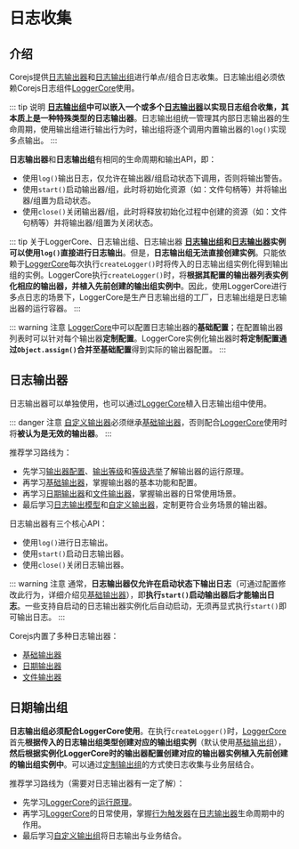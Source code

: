 # 日志收集

## 介绍

Corejs提供[日志输出器](#日志输出器)和[日志输出组](#日志输出组)进行单点/组合日志收集。日志输出组必须依赖Corejs日志组件[LoggerCore](/guide/logger-group-introduce.html#loggercore)使用。

::: tip 说明
**[日志输出组](#日志输出组)中可以嵌入一个或多个[日志输出器](#日志输出器)以实现日志组合收集，其本质上是一种特殊类型的日志输出器**。日志输出组统一管理其内部日志输出器的生命周期，使用输出组进行输出行为时，输出组将逐个调用内置输出器的```log()```实现多点输出。
:::

**日志输出器**和**日志输出组**有相同的生命周期和输出API，即：

- 使用```log()```输出日志，仅允许在输出器/组启动状态下调用，否则将输出警告。
- 使用```start()```启动输出器/组，此时将初始化资源（如：文件句柄等）并将输出器/组置为启动状态。
- 使用```close()```关闭输出器/组，此时将释放初始化过程中创建的资源（如：文件句柄等）并将输出器/组置为关闭状态。

::: tip 关于LoggerCore、日志输出组、日志输出器
**[日志输出组](#日志输出组)和[日志输出器](#日志输出器)实例可以使用```log()```直接进行日志输出**。但是，**日志输出组无法直接创建实例**。只能依赖于[LoggerCore](/guide/logger-group-introduce.html#loggercore)每次执行```createLogger()```时将传入的日志输出组实例化得到输出组的实例。LoggerCore执行```createLogger()```时，将**根据其配置的输出器列表实例化相应的输出器，并植入先前创建的输出组实例中**。因此，使用LoggerCore进行多点日志的场景下，LoggerCore是生产日志输出组的工厂，日志输出组是日志输出器的运行容器。
:::

::: warning 注意
[LoggerCore](/guide/logger-group-introduce.html#loggercore)中可以配置日志输出器的**基础配置**；在配置输出器列表时可以针对每个输出器**定制配置**。LoggerCore实例化输出器时**将定制配置通过```Object.assign()```合并至基础配置**得到实际的输出器配置。
:::

## 日志输出器

日志输出器可以单独使用，也可以通过[LoggerCore](/guide/logger-group-introduce.html#loggercore)植入日志输出组中使用。

::: danger 注意
[自定义输出器](/guide/logger-customizing.html)必须继承[基础输出器](/guide/logger-introduce.html#基础输出器)，否则配合[LoggerCore](/guide/logger-group-introduce.html#loggercore)使用时将**被认为是无效的输出器**。
:::

推荐学习路线为：

- 先学习[输出器配置](/guide/logger-introduce.html#输出器配置)、[输出等级](/guide/logger-introduce.html#输出等级)和[等级选举](/guide/logger-introduce.html#等级选举)了解输出器的运行原理。
- 再学习[基础输出器](/guide/logger-introduce.html#基础输出器)，掌握输出器的基本功能和配置。
- 再学习[日期输出器](/guide/logger-introduce.html#日期输出器)和[文件输出器](/guide/logger-introduce.html#文件输出器)，掌握输出器的日常使用场景。
- 最后学习[日志输出模型](/guide/logger-introduce.html#输出器模型)和[自定义输出器](/guide/logger-customizing.html)，定制更符合业务场景的输出器。

日志输出器有三个核心API：

- 使用```log()```进行日志输出。
- 使用```start()```启动日志输出器。
- 使用```close()```关闭日志输出器。

::: warning 注意
通常，**日志输出器仅允许在启动状态下输出日志**（可通过配置修改此行为，详细介绍见[基础输出器](/guide/logger-introduce.html#基础输出器)），即**执行```start()```启动输出器后才能输出日志**。一些支持自启动的日志输出器实例化后自动启动，无须再显式执行```start()```即可输出日志。
:::

Corejs内置了多种日志输出器：

- [基础输出器](/guide/logger-introduce.html#基础输出器)
- [日期输出器](/guide/logger-introduce.html#日期输出器)
- [文件输出器](/guide/logger-introduce.html#文件输出器)

## 日期输出组

**日志输出组必须配合LoggerCore使用**。在执行```createLogger()```时，[LoggerCore](/guide/logger-group-introduce.html#loggercore)首先**根据传入的日志输出组类型创建对应的输出组实例**（默认使用[基础输出组](/guide/logger-group-introduce)），**然后根据实例化LoggerCore时的输出器配置创建对应的输出器实例植入先前创建的输出组实例中**。可以通过[定制输出组](/guide/logger-group-customizing)的方式使日志收集与业务层结合。

推荐学习路线为（需要对日志输出器有一定了解）：

- 先学习[LoggerCore](/guide/logger-group-introduce.html#loggercore)的[运行原理](/guide/logger-group-introduce.html#运行原理)。
- 再学习[LoggerCore](/guide/logger-group-introduce.html#loggercore)的日常使用，掌握[行为触发器](/guide/logger-group-introduce.html#行为触发器)在[日志输出器](/guide/logger-introduce)生命周期中的作用。
- 最后学习[自定义输出组](/guide/logger-group-customizing.html)将日志输出与业务结合。
